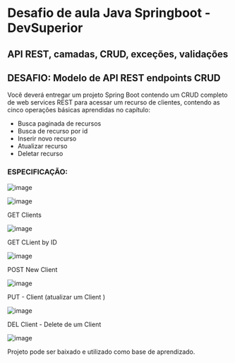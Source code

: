 # Desafio de aula Java Springboot - DevSuperior
## API REST, camadas, CRUD, exceções, validações

## DESAFIO: Modelo de API REST endpoints CRUD

Você deverá entregar um projeto Spring Boot contendo um CRUD completo de web services REST para
acessar um recurso de clientes, contendo as cinco operações básicas aprendidas no capítulo:
* Busca paginada de recursos
* Busca de recurso por id
* Inserir novo recurso
* Atualizar recurso
* Deletar recurso

### ESPECIFICAÇÃO:

![image](https://github.com/Sammy192/desafioDevSamucaClient/assets/53224915/1ef51459-a768-476e-9f3e-80a51a38876d)

![image](https://github.com/Sammy192/desafioDevSamucaClient/assets/53224915/72350feb-55c7-4ba3-819d-2ede918388ae)

GET Clients


![image](https://github.com/Sammy192/desafioDevSamucaClient/assets/53224915/26561b39-e8b7-4586-b277-ea9cf965930d)

GET CLient by ID


![image](https://github.com/Sammy192/desafioDevSamucaClient/assets/53224915/23d88aa4-31cb-4199-ab30-438d0e56a3a6)

POST New Client


![image](https://github.com/Sammy192/desafioDevSamucaClient/assets/53224915/3f0fcc63-b772-4d56-a0bb-3c7612129092)

PUT - Client (atualizar um Client )


![image](https://github.com/Sammy192/desafioDevSamucaClient/assets/53224915/cdb50f3b-4242-4630-bd46-da4732d45988)

DEL Client - Delete de um Client


![image](https://github.com/Sammy192/desafioDevSamucaClient/assets/53224915/eacddae5-02ce-448f-b8b0-28647a47bed0)


Projeto pode ser baixado e utilizado como base de aprendizado.
